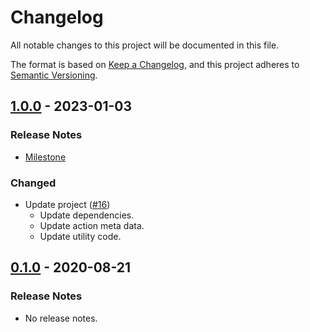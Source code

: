 # Changelog

All notable changes to this project will be documented in this file.

The format is based on [Keep a Changelog](https://keepachangelog.com/en/1.0.0/),
and this project adheres to [Semantic Versioning](https://semver.org/spec/v2.0.0.html).

## [1.0.0](https://github.com/unity-game-framework-actions/labels-update/releases/tag/1.0.0) - 2023-01-03  

### Release Notes

- [Milestone](https://github.com/unity-game-framework-actions/labels-update/milestone/1?closed=1)  
    

### Changed

- Update project ([#16](https://github.com/unity-game-framework-actions/labels-update/issues/16))  
    - Update dependencies.
    - Update action meta data.
    - Update utility code.

## [0.1.0](https://github.com/unity-game-framework-actions/labels-update/releases/tag/0.1.0) - 2020-08-21  

### Release Notes

- No release notes.


